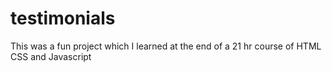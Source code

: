# testimonials
This was a fun project which I learned at the end of a 21 hr course of HTML CSS and Javascript
